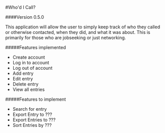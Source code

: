 #Who'd I Call?

####Version 0.5.0

This application will allow the user to simply keep track of who they called
or otherwise contacted, when they did, and what it was about.  This is primarily
for those who are jobseeking or just networking.

#####Features implemented
 - Create account
 - Log in to account
 - Log out of account
 - Add entry
 - Edit entry
 - Delete entry
 - View all entries

#####Features to implement

 - Search for entry
 - Export Entry to ???
 - Export Entries to ???
 - Sort Entries by ???

